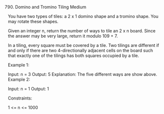 790. Domino and Tromino Tiling
Medium

You have two types of tiles: a 2 x 1 domino shape and a tromino shape. You may rotate these shapes.


Given an integer n, return the number of ways to tile an 2 x n board. Since the answer may be very large, return it modulo 109 + 7.

In a tiling, every square must be covered by a tile. Two tilings are different if and only if there are two 4-directionally adjacent cells on the board such that exactly one of the tilings has both squares occupied by a tile.

 

Example 1:


Input: n = 3
Output: 5
Explanation: The five different ways are show above.
Example 2:

Input: n = 1
Output: 1
 

Constraints:

1 <= n <= 1000